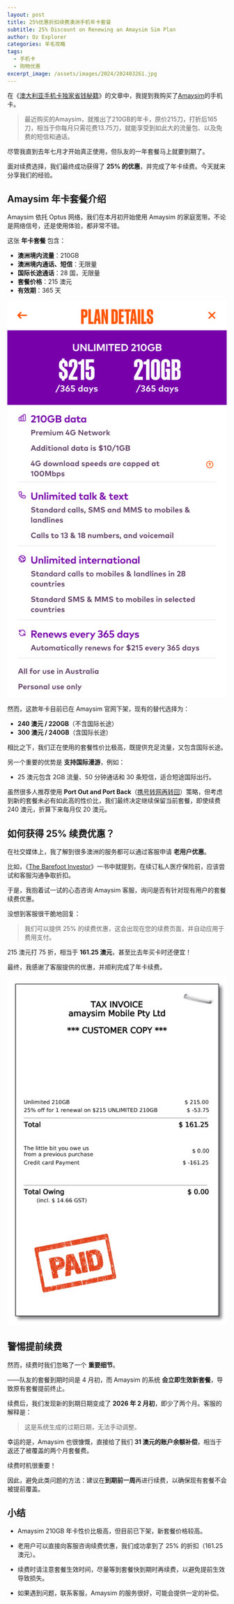 ```yaml
---
layout: post
title: 25%优惠折扣续费澳洲手机年卡套餐
subtitle: 25% Discount on Renewing an Amaysim Sim Plan
author: Oz Explorer
categories: 羊毛攻略
tags:
  - 手机卡
  - 购物优惠
excerpt_image: /assets/images/2024/202403261.jpg
---
```

在《[澳大利亚手机卡独家省钱秘籍](https://www.ozexplorers.com/羊毛攻略/2024/03/26/how-to-get-a-cheaper-moblie-plan-in-australia.html)》的文章中，我提到我购买了[Amaysim](http://r.amaysi.ms/28zdn45x)的手机卡。

> 最近购买的Amaysim，就推出了210GB的年卡，原价215刀，打折后165刀，相当于你每月只需花费13.75刀，就能享受到如此大的流量包、以及免费的短信和通话。

尽管我直到去年七月才开始真正使用，但队友的一年套餐马上就要到期了。

面对续费选择，我们最终成功获得了 **25% 的优惠**，并完成了年卡续费。今天就来分享我们的经验。

## Amaysim 年卡套餐介绍

Amaysim 依托 Optus 网络，我们在本月初开始使用 Amaysim 的家庭宽带。不论是网络信号，还是使用体验，都非常不错。

这张 **年卡套餐** 包含：

- **澳洲境内流量**：210GB
- **澳洲境内通话、短信**：无限量
- **国际长途通话**：28 国，无限量
- **套餐价格**：215 澳元
- **有效期**：365 天

![202502151](/assets/images/2025/202502151.jpeg)

然而，这款年卡目前已在 Amaysim 官网下架，现有的替代选择为：

- **240 澳元 / 220GB**（不含国际长途）
- **300 澳元 / 240GB**（含国际长途）

相比之下，我们正在使用的套餐性价比极高，既提供充足流量，又包含国际长途。

另一个重要的优势是 **支持国际漫游**，例如：

- 25 澳元包含 2GB 流量、50 分钟通话和 30 条短信，适合短途国际出行。

虽然很多人推荐使用 **Port Out and Port Back**（[携号转网再转回](https://www.ozexplorers.com/羊毛攻略/2024/03/26/how-to-get-a-cheaper-moblie-plan-in-australia.html)）策略，但考虑到新的套餐未必有如此高的性价比，我们最终决定继续保留当前套餐，即使续费 240 澳元，折算下来每月仅 20 澳元。

## 如何获得 25% 续费优惠？

在社交媒体上，我了解到很多澳洲的服务都可以通过客服申请 **老用户优惠**。

比如，《[The Barefoot Investor](https://www.ozexplorers.com/阅读笔记/2024/09/18/review-of-the-barefoot-investor.html)》一书中就提到，在续订私人医疗保险前，应该尝试和客服沟通争取折扣。

于是，我抱着试一试的心态咨询 Amaysim 客服，询问是否有针对现有用户的套餐续费优惠。

没想到客服很干脆地回复：

> 我们可以提供 25% 的续费优惠，这会出现在您的续费页面，并自动应用于费用支付。

215 澳元打 75 折，相当于 **161.25 澳元**，甚至比去年买卡时还便宜！

最终，我感谢了客服提供的优惠，并顺利完成了年卡续费。

![202502152](/assets/images/2025/202502152.jpeg)

## 警惕提前续费

然而，续费时我们忽略了一个 **重要细节**。

——队友的套餐到期时间是 4 月初，而 Amaysim 的系统 **会立即生效新套餐**，导致原有套餐提前终止。

续费后，我们发现新的到期日期变成了 **2026 年 2 月初**，即少了两个月。客服的解释是：

> 这是系统生成的过期日期，无法手动调整。

幸运的是，Amaysim 也很慷慨，直接给了我们 **31 澳元的账户余额补偿**，相当于返还了被覆盖的两个月套餐费。

续费时机很重要！

因此，避免此类问题的方法：建议在**到期前一周**再进行续费，以确保现有套餐不会被提前覆盖。

## 小结

- Amaysim 210GB 年卡性价比极高，但目前已下架，新套餐价格较高。

- 老用户可以直接向客服咨询续费优惠，我们成功拿到了 25% 的折扣（161.25 澳元）。

- 续费时请注意套餐生效时间，尽量等到套餐快到期时再续费，以避免提前生效导致损失。

- 如果遇到问题，联系客服，Amaysim 的服务很好，可能会提供一定的补偿。
